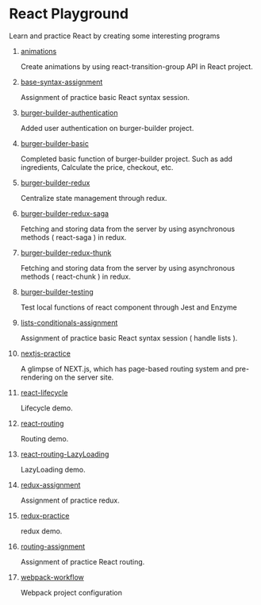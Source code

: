 # React Playground
Learn and practice React by creating some interesting programs

1. [animations](https://github.com/Yanhong95/ReactPlayground/tree/master/animations)

   Create animations by using react-transition-group API in React project.

2. [base-syntax-assignment](https://github.com/Yanhong95/ReactPlayground/tree/master/base-syntax-assignment)

   Assignment of practice basic React syntax session.

3. [burger-builder-authentication](https://github.com/Yanhong95/ReactPlayground/tree/master/burger-builder-authentication)

   Added user authentication on burger-builder project.

4. [burger-builder-basic](https://github.com/Yanhong95/ReactPlayground/tree/master/burger-builder-basic)

   Completed basic function of burger-builder project. Such as add ingredients, Calculate the price, checkout, etc.

5. [burger-builder-redux](https://github.com/Yanhong95/ReactPlayground/tree/master/burger-builder-redux)

   Centralize state management through redux.

6. [burger-builder-redux-saga](https://github.com/Yanhong95/ReactPlayground/tree/master/burger-builder-redux-saga)

   Fetching and storing data from the server by using asynchronous methods ( react-saga ) in redux.

7. [burger-builder-redux-thunk](https://github.com/Yanhong95/ReactPlayground/tree/master/burger-builder-redux-thunk)

   Fetching and storing data from the server by using asynchronous methods ( react-chunk ) in redux.

8. [burger-builder-testing](https://github.com/Yanhong95/ReactPlayground/tree/master/burger-builder-testing)

    Test local functions of react component through Jest and Enzyme

9. [lists-conditionals-assignment](https://github.com/Yanhong95/ReactPlayground/tree/master/lists-conditionals-assignment)

    Assignment of practice basic React syntax session ( handle lists ).

10. [nextjs-practice](https://github.com/Yanhong95/ReactPlayground/tree/master/nextjs)

    A glimpse of NEXT.js, which has page-based routing system and pre-rendering on the server site.

11. [react-lifecycle](https://github.com/Yanhong95/ReactPlayground/tree/master/my-lifecycle)

    Lifecycle demo.

12. [react-routing](https://github.com/Yanhong95/ReactPlayground/tree/master/react-routing)

    Routing demo.

13. [react-routing-LazyLoading](https://github.com/Yanhong95/ReactPlayground/tree/master/react-routing-LazyLoading)

    LazyLoading demo.

14. [redux-assignment](https://github.com/Yanhong95/ReactPlayground/tree/master/redux-assignment)

    Assignment of practice redux.

15. [redux-practice](https://github.com/Yanhong95/ReactPlayground/tree/master/redux-practice)

    redux demo.

16. [routing-assignment](https://github.com/Yanhong95/ReactPlayground/tree/master/routing-assignment)

    Assignment of practice React routing.

17. [webpack-workflow](https://github.com/Yanhong95/ReactPlayground/tree/master/webpack-workflow)

    Webpack project configuration